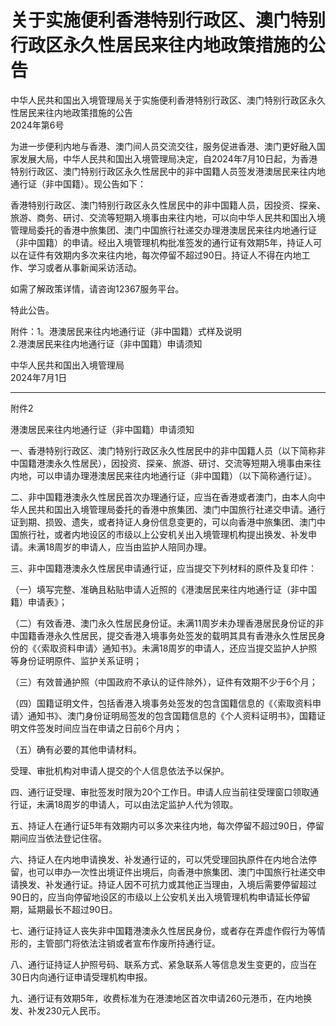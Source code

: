 # 关于实施便利香港特别行政区、澳门特别行政区永久性居民来往内地政策措施的公告  
中华人民共和国出入境管理局关于实施便利香港特别行政区、澳门特别行政区永久性居民来往内地政策措施的公告  
2024年第6号  

为进一步便利内地与香港、澳门间人员交流交往，服务促进香港、澳门更好融入国家发展大局，中华人民共和国出入境管理局决定，自2024年7月10日起，为香港特别行政区、澳门特别行政区永久性居民中的非中国籍人员签发港澳居民来往内地通行证（非中国籍）。现公告如下：  

香港特别行政区、澳门特别行政区永久性居民中的非中国籍人员，因投资、探亲、旅游、商务、研讨、交流等短期入境事由来往内地，可以向中华人民共和国出入境管理局委托的香港中旅集团、澳门中国旅行社递交办理港澳居民来往内地通行证（非中国籍）的申请。经出入境管理机构批准签发的通行证有效期5年，持证人可以在证件有效期内多次来往内地，每次停留不超过90日。持证人不得在内地工作、学习或者从事新闻采访活动。  

如需了解政策详情，请咨询12367服务平台。  

特此公告。  

附件：1。港澳居民来往内地通行证（非中国籍）式样及说明  
2.港澳居民来往内地通行证（非中国籍）申请须知  

中华人民共和国出入境管理局  
2024年7月1日  

***  

附件2  

港澳居民来往内地通行证（非中国籍）申请须知  

一、香港特别行政区、澳门特别行政区永久性居民中的非中国籍人员（以下简称非中国籍港澳永久性居民），因投资、探亲、旅游、研讨、交流等短期入境事由来往内地，可以申请办理港澳居民来往内地通行证（非中国籍）（以下简称通行证）。  

二、非中国籍港澳永久性居民首次办理通行证，应当在香港或者澳门，由本人向中华人民共和国出入境管理局委托的香港中旅集团、澳门中国旅行社递交申请。通行证到期、损毁、遗失，或者持证人身份信息变更的，可以向香港中旅集团、澳门中国旅行社，或者内地设区的市级以上公安机关出入境管理机构提出换发、补发申请。未满18周岁的申请人，应当由监护人陪同办理。  

三、非中国籍港澳永久性居民申请通行证，应当提交下列材料的原件及复印件：  

（一）填写完整、准确且粘贴申请人近照的《港澳居民来往内地通行证（非中国籍）申请表》；  

（二）有效香港、澳门永久性居民身份证。未满11周岁未办理香港居民身份证的非中国籍香港永久性居民，提交香港入境事务处签发的载明其具有香港永久性居民身份的《〈索取资料申请〉通知书》。未满18周岁的申请人，还应当提交监护人护照等身份证明原件、监护关系证明；  

（三）有效普通护照（中国政府不承认的证件除外），证件有效期不少于6个月；  

（四）国籍证明文件，包括香港入境事务处签发的包含国籍信息的《〈索取资料申请〉通知书》、澳门身份证明局签发的包含国籍信息的《个人资料证明书》，国籍证明文件签发时间应当在申请之日前6个月内；  

（五）确有必要的其他申请材料。  

受理、审批机构对申请人提交的个人信息依法予以保护。  

四、通行证受理、审批签发时限为20个工作日。申请人应当前往受理窗口领取通行证，未满18周岁的申请人，可以由法定监护人代为领取。  

五、持证人在通行证5年有效期内可以多次来往内地，每次停留不超过90日，停留期间应当依法登记住宿。  

六、持证人在内地申请换发、补发通行证的，可以凭受理回执原件在内地合法停留，也可以申办一次性出境证件出境后，向香港中旅集团、澳门中国旅行社递交申请换发、补发通行证。持证人因不可抗力或其他正当理由，入境后需要停留超过90日的，应当向停留地设区的市级以上公安机关出入境管理机构申请延长停留期，延期最长不超过90日。  

七、通行证持证人丧失非中国籍港澳永久性居民身份，或者存在弄虚作假行为等情形的，主管部门将依法注销或者宣布作废所持通行证。  

八、通行证持证人护照号码、联系方式、紧急联系人等信息发生变更的，应当在30日内向通行证申请受理机构申报。  

九、通行证有效期5年，收费标准为在港澳地区首次申请260元港币，在内地换发、补发230元人民币。  
<!-- Last processed: 2025-07-22 03:44:30 -->
